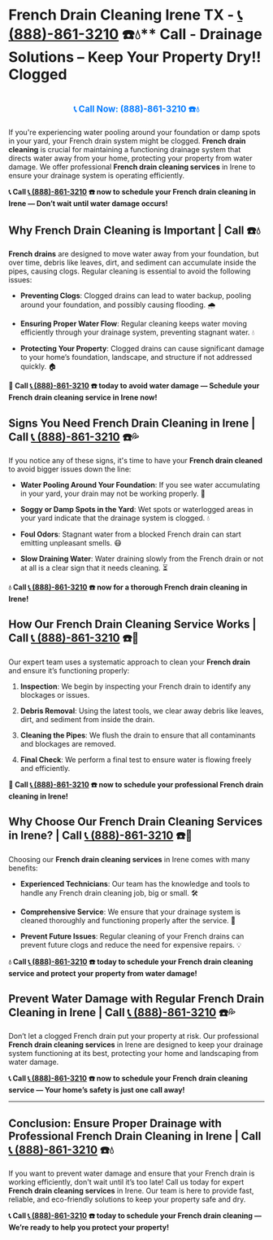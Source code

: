 # French Drain Cleaning Irene TX - [📞 (888)-861-3210](https://plumbing-texas-3210.netlify.app) ☎️💧** Call - Drainage Solutions – Keep Your Property Dry!! Clogged
# 

<p align="center" style="font-size: 1.2em; font-weight: bold; margin: 20px 0;">
  <a href="https://plumbing-texas-3210.netlify.app" target="_blank" style="color: #007BFF; text-decoration: none;">📞 Call Now: (888)-861-3210 ☎️💧</a>
</p>

If you're experiencing water pooling around your foundation or damp spots in your yard, your French drain system might be clogged. **French drain cleaning** is crucial for maintaining a functioning drainage system that directs water away from your home, protecting your property from water damage. We offer professional **French drain cleaning services** in Irene to ensure your drainage system is operating efficiently.

**📞 Call [📞 (888)-861-3210](https://plumbing-texas-3210.netlify.app) ☎️ now to schedule your French drain cleaning in Irene — Don’t wait until water damage occurs!**

## **Why French Drain Cleaning is Important | Call  ☎️💧**

**French drains** are designed to move water away from your foundation, but over time, debris like leaves, dirt, and sediment can accumulate inside the pipes, causing clogs. Regular cleaning is essential to avoid the following issues:

- **Preventing Clogs**: Clogged drains can lead to water backup, pooling around your foundation, and possibly causing flooding. 🌧️

- **Ensuring Proper Water Flow**: Regular cleaning keeps water moving efficiently through your drainage system, preventing stagnant water. 💧

- **Protecting Your Property**: Clogged drains can cause significant damage to your home’s foundation, landscape, and structure if not addressed quickly. 🏠

**🚨 Call [📞 (888)-861-3210](https://plumbing-texas-3210.netlify.app) ☎️ today to avoid water damage — Schedule your French drain cleaning service in Irene now!**

## **Signs You Need French Drain Cleaning in Irene | Call [📞 (888)-861-3210](https://plumbing-texas-3210.netlify.app) ☎️💦**

If you notice any of these signs, it's time to have your **French drain cleaned** to avoid bigger issues down the line:

- **Water Pooling Around Your Foundation**: If you see water accumulating in your yard, your drain may not be working properly. 🌊

- **Soggy or Damp Spots in the Yard**: Wet spots or waterlogged areas in your yard indicate that the drainage system is clogged. 💧

- **Foul Odors**: Stagnant water from a blocked French drain can start emitting unpleasant smells. 😷

- **Slow Draining Water**: Water draining slowly from the French drain or not at all is a clear sign that it needs cleaning. ⏳

**💧 Call [📞 (888)-861-3210](https://plumbing-texas-3210.netlify.app) ☎️ now for a thorough French drain cleaning in Irene!**

## **How Our French Drain Cleaning Service Works | Call [📞 (888)-861-3210](https://plumbing-texas-3210.netlify.app) ☎️🔧**

Our expert team uses a systematic approach to clean your **French drain** and ensure it’s functioning properly:

1. **Inspection**: We begin by inspecting your French drain to identify any blockages or issues.

2. **Debris Removal**: Using the latest tools, we clear away debris like leaves, dirt, and sediment from inside the drain.

3. **Cleaning the Pipes**: We flush the drain to ensure that all contaminants and blockages are removed.

4. **Final Check**: We perform a final test to ensure water is flowing freely and efficiently.

**🚨 Call [📞 (888)-861-3210](https://plumbing-texas-3210.netlify.app) ☎️ now to schedule your professional French drain cleaning in Irene!**

## **Why Choose Our French Drain Cleaning Services in Irene? | Call [📞 (888)-861-3210](https://plumbing-texas-3210.netlify.app) ☎️🌟**

Choosing our **French drain cleaning services** in Irene comes with many benefits:

- **Experienced Technicians**: Our team has the knowledge and tools to handle any French drain cleaning job, big or small. 🛠️

- **Comprehensive Service**: We ensure that your drainage system is cleaned thoroughly and functioning properly after the service. 🔧

- **Prevent Future Issues**: Regular cleaning of your French drains can prevent future clogs and reduce the need for expensive repairs. 💡

**💧 Call [📞 (888)-861-3210](https://plumbing-texas-3210.netlify.app) ☎️ today to schedule your French drain cleaning service and protect your property from water damage!**

## **Prevent Water Damage with Regular French Drain Cleaning in Irene | Call [📞 (888)-861-3210](https://plumbing-texas-3210.netlify.app) ☎️💦**

Don’t let a clogged French drain put your property at risk. Our professional **French drain cleaning services** in Irene are designed to keep your drainage system functioning at its best, protecting your home and landscaping from water damage.

**📞 Call [📞 (888)-861-3210](https://plumbing-texas-3210.netlify.app) ☎️ now to schedule your French drain cleaning service — Your home’s safety is just one call away!**

---

## **Conclusion: Ensure Proper Drainage with Professional French Drain Cleaning in Irene | Call [📞 (888)-861-3210](https://plumbing-texas-3210.netlify.app) ☎️💧**

If you want to prevent water damage and ensure that your French drain is working efficiently, don't wait until it’s too late! Call us today for expert **French drain cleaning services** in Irene. Our team is here to provide fast, reliable, and eco-friendly solutions to keep your property safe and dry.

**📞 Call [📞 (888)-861-3210](https://plumbing-texas-3210.netlify.app) ☎️ today to schedule your French drain cleaning — We’re ready to help you protect your property!**

